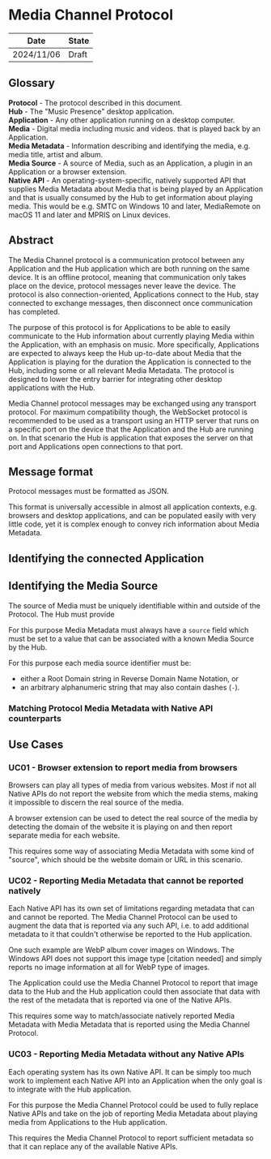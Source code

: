 # Media Channel Protocol

|Date|State|
|-|-|
|2024/11/06|Draft|

## Glossary

**Protocol** - The protocol described in this document.  
**Hub** - The "Music Presence" desktop application.  
**Application** - Any other application running on a desktop computer.  
**Media** - Digital media including music and videos.
that is played back by an Application.  
**Media Metadata** - Information describing and identifying the media,
e.g. media title, artist and album.  
**Media Source** - A source of Media,
such as an Application, a plugin in an Application or a browser extension.  
**Native API** - An operating-system-specific, natively supported API
that supplies Media Metadata about Media that is being played by an Application
and that is usually consumed by the Hub to get information about playing media.
This would be e.g. SMTC on Windows 10 and later,
MediaRemote on macOS 11 and later
and MPRIS on Linux devices.  

## Abstract

The Media Channel protocol is a communication protocol between
any Application and the Hub application
which are both running on the same device.
It is an offline protocol,
meaning that communication only takes place on the device,
protocol messages never leave the device.
The protocol is also connection-oriented,
Applications connect to the Hub,
stay connected to exchange messages,
then disconnect once communication has completed.

The purpose of this protocol is for Applications
to be able to easily communicate to the Hub information
about currently playing Media within the Application,
with an emphasis on music.
More specifically, Applications are expected to always keep the Hub up-to-date
about Media that the Application is playing
for the duration the Application is connected to the Hub,
including some or all relevant Media Metadata.
The protocol is designed to lower the entry barrier
for integrating other desktop applications with the Hub.

Media Channel protocol messages may be exchanged using any transport protocol.
For maximum compatibility though,
the WebSocket protocol is recommended to be used as a transport
using an HTTP server that runs on a specific port on the device
that the Application and the Hub are running on.
In that scenario the Hub is application that exposes the server on that port
and Applications open connections to that port.

## Message format

Protocol messages must be formatted as JSON.

This format is universally accessible in almost all application contexts,
e.g. browsers and desktop applications,
and can be populated easily with very little code,
yet it is complex enough to convey rich information about Media Metadata.

## Identifying the connected Application

## Identifying the Media Source

The source of Media must be uniquely identifiable
within and outside of the Protocol.
The Hub must provide 

For this purpose Media Metadata must always have a `source` field
which must be set to a value that can be associated
with a known Media Source by the Hub.



For this purpose each media source identifier must be:

- either a Root Domain string in Reverse Domain Name Notation, or
- an arbitrary alphanumeric string that may also contain dashes (`-`).

### Matching Protocol Media Metadata with Native API counterparts

## Use Cases

### UC01 - Browser extension to report media from browsers

Browsers can play all types of media from various websites.
Most if not all Native APIs do not report the website
from which the media stems,
making it impossible to discern the real source of the media.

A browser extension can be used to detect the real source of the media
by detecting the domain of the website it is playing on
and then report separate media for each website.

This requires some way of associating Media Metadata with some kind of "source",
which should be the website domain or URL in this scenario.

### UC02 - Reporting Media Metadata that cannot be reported natively

Each Native API has its own set of limitations
regarding metadata that can and cannot be reported.
The Media Channel Protocol can be used
to augment the data that is reported via any such API,
i.e. to add additional metadata to it
that couldn't otherwise be reported to the Hub application.

One such example are WebP album cover images on Windows.
The Windows API does not support this image type [citation needed]
and simply reports no image information at all for WebP type of images.

The Application could use the Media Channel Protocol
to report that image data to the Hub
and the Hub application could then associate that data
with the rest of the metadata that is reported via one of the Native APIs.

This requires some way to match/associate natively reported Media Metadata
with Media Metadata that is reported using the Media Channel Protocol.

### UC03 - Reporting Media Metadata without any Native APIs

Each operating system has its own Native API.
It can be simply too much work to implement each Native API into an Application
when the only goal is to integrate with the Hub application.

For this purpose the Media Channel Protocol could be used
to fully replace Native APIs and take on the job
of reporting Media Metadata about playing media from Applications
to the Hub application.

This requires the Media Channel Protocol to report sufficient metadata
so that it can replace any of the available Native APIs.
